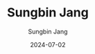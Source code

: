 ---
layout: personal_info  # FIXED! DO NOT CHANGE!
author: Sungbin Jang   # your name
title:  Sungbin Jang   # your name
date:   2024-07-02

params:
    position:  "PhD Course"     # TODO: push your position; the position should be the one between ["Principal Investigator", "PhD Course", "Master Course", "Graduate", Alumni]
    job_title: "Researcher"                 # TODO: all of the students should specify the title of himself as a "Researcher"
    telephone: "+82-10-5059-3361"           # TODO: phone number (if you don't want to upload your phone number, comment or remove this line!)
    email:     "sunbi3361@skku.edu"         # TODO: school email address (if you don't want to upload your email address, comment or remove this line!)
    
    profile_image: profile.png  # TODO: put the filename of the profile image here 

    interests: [   # TODO: fill out your research interests
        "GPU", 
        "Memory Systems"
    ]

    # biography: |   # TODO: fill out your short biography... Introduce yourself! (if you don't want to upload your biography, comment or remove this whole section!)
    #     Lorem Ipsum is simply dummy text of the printing and typesetting industry. Lorem Ipsum has been the industry's standard dummy text ever since the 1500s, when an unknown printer took a galley of type and scrambled it to make a type specimen book. It has survived not only five centuries, but also the leap into electronic typesetting, remaining essentially unchanged. It was popularised in the 1960s with the release of Letraset sheets containing Lorem Ipsum passages, and more recently with desktop publishing software like Aldus PageMaker including versions of Lorem Ipsum.

    enable_sections:  # TODO: this section checks whether to show "Experiences", "Awards and Honors", "Activities" (publications will automatically be added to your page)
        enable_experiences:   true  # enable "Professional Experience" section
        enable_awards_honors: false  # enable "Awards & Honors" section
        enable_activities:    false  # enable "Professional Activities" section


    # The sections below are optional...

    experiences:  # provide your professional experiences
        - {
            exp_from: "2023",  # start-date of this experience
            exp_to:   "",      # end-date of this experience (make this field empty if you are currently going through this experience)
            exp_desc: "Ph.D. in the Department of Electrical and Computer Engineering at Sungkyunkwan University"
        }
        - {
            exp_from: "2023",
            exp_to:   "2018",
            exp_desc: "B.S. in the School of Electronic and Electrical Engineering at Sungkyunkwan University"
        }

    # awards_honor:  # provide the list of awards that you won
    #     - 2014 Best Paper Nominee, IEEE International Conference on Computer Design (ICCD'14)

    # activities:  # provide list of professional activities
    #     - { 
    #         act_type: "Editorial Board Member",  # type of the activity
    #         act_desc: "IEMEK Journal of Embedded Systems and Applications"  # detailed description of the activity
    #     }
    #     - {
    #         act_type: "Program Committee",
    #         act_desc: "IEEE International Conference on Computer Design (ICCD 2019)"
    #     }
    #     - {
    #         act_type: "Reviewer",
    #         act_desc: "IEEE International Conference on Computer Design (ICCD)"
    #     }
---
